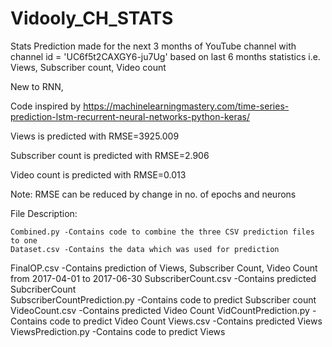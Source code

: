 # Vidooly_CH_STATS
Stats Prediction made for the next 3 months of YouTube channel with channel id = 'UC6f5t2CAXGY6-ju7Ug' based on last 6 months statistics i.e. Views, Subscriber count, Video count

New to RNN,

Code inspired by https://machinelearningmastery.com/time-series-prediction-lstm-recurrent-neural-networks-python-keras/


Views is predicted with RMSE=3925.009

Subscriber count is predicted with RMSE=2.906

Video count is predicted with RMSE=0.013

Note: RMSE can be reduced by change in no. of epochs and neurons

File Description:
  
 	Combined.py -Contains code to combine the three CSV prediction files to one
	Dataset.csv -Contains the data which was used for prediction
  FinalOP.csv -Contains prediction of Views, Subscriber Count, Video Count from 2017-04-01 to 2017-06-30
	SubscriberCount.csv -Contains predicted SubcriberCount 		
  SubscriberCountPrediction.py -Contains code to predict Subscriber count
	VideoCount.csv  -Contains predicted Video Count
  VidCountPrediction.py 	-Contains code to predict Video Count
  Views.csv -Contains predicted Views
  ViewsPrediction.py -Contains code to predict Views 
